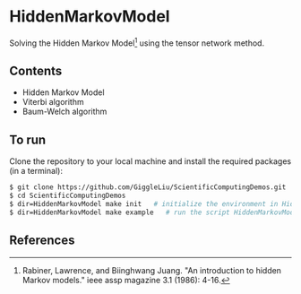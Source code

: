 # HiddenMarkovModel

Solving the Hidden Markov Model[^Rabiner1986] using the tensor network method.

## Contents

- Hidden Markov Model
- Viterbi algorithm
- Baum-Welch algorithm

## To run

Clone the repository to your local machine and install the required packages (in a terminal):

```bash
$ git clone https://github.com/GiggleLiu/ScientificComputingDemos.git
$ cd ScientificComputingDemos
$ dir=HiddenMarkovModel make init   # initialize the environment in HiddenMarkovModel and HiddenMarkovModel/examples
$ dir=HiddenMarkovModel make example   # run the script HiddenMarkovModel/examples/main.jl
```


## References
[^Rabiner1986]: Rabiner, Lawrence, and Biinghwang Juang. "An introduction to hidden Markov models." ieee assp magazine 3.1 (1986): 4-16.